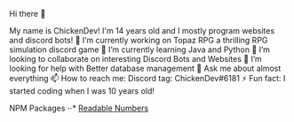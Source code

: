 Hi there 👋

My name is ChickenDev! I'm 14 years old and I mostly program websites and discord bots!
    🔭 I’m currently working on Topaz RPG a thrilling RPG simulation discord game
    🌱 I’m currently learning Java and Python
    👯 I’m looking to collaborate on interesting Discord Bots and Websites
    🤔 I’m looking for help with Better database management
    💬 Ask me about almost everything
    📫 How to reach me:
        Discord tag: ChickenDev#6181
    ⚡ Fun fact: I started coding when I was 10 years old!

NPM Packages
    ⋅⋅* [Readable Numbers](https://www.npmjs.com/package/readable-numbers)


